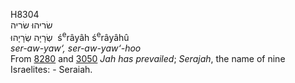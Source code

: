 <body>
  <p>H8304<br>  שׂריהוּ    שׂריה  <br> שְׂרָיָה  שְׂרָיָהוּ  ‎  ś<sup>e</sup>râyâh  ś<sup>e</sup>râyâhû  <br><i>ser-aw-yaw‘,</i> <i>ser-aw-yaw‘-hoo </i><br>From <a href="h8280.htm">8280</a> and <a href="h3050.htm">3050</a>  <i>Jah</i> <i>has</i> <i>prevailed</i>; <i>Serajah</i>, the name of nine Israelites: - Seraiah.<br></p>
 </body>